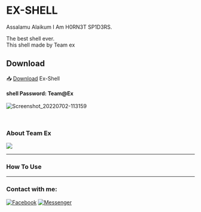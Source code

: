 # EX-SHELL
<p>Assalamu Alaikum
I Am H0RN3T SP1D3RS.

The best shell ever.<br>
This shell made by Team ex

</p>

<h2>Download</h2>

📥 <a href="https://github.com/H0rn3t-Sp1d3rs/Ex-Shell/blob/main/ex.zip?raw=true">Download</a> Ex-Shell
<br><b><br>shell Password: Team@Ex</b>
<br><br>![Screenshot_20220702-113159](https://user-images.githubusercontent.com/97798085/176988063-49a4fbcf-064b-49b1-a885-f33771fd5504.png)

<br>
<h3>About Team Ex</h3>
<img src="https://user-images.githubusercontent.com/97798085/176988158-1cb882ff-f475-4444-8bda-4cee1bee73a3.jpeg">
 




<hr>
<h3>How To Use</H3>

<hr>
<h3 align="left">Contact with me:</h3>
<p align="left">
<a href="https://www.facebook.com/H0rn3t.Sp1d3rs"><img title="Facebook" src="https://img.shields.io/badge/Facebook-red?style=for-the-badge&logo=facebook"></a>
<a href="https://www.facebook.com/call.me.H0rn3t.Sp1d3rs"><img title="Messenger" src="https://img.shields.io/badge/Messenger-red?style=for-the-badge&logo=messenger"></a>



